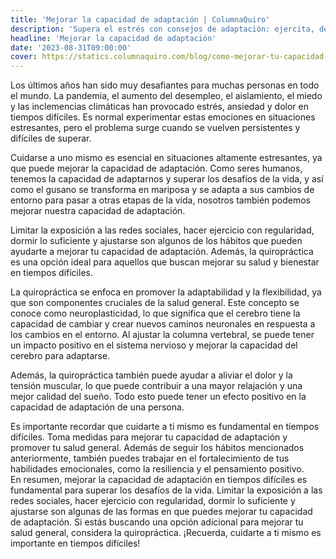 ```yaml
---
title: 'Mejorar la capacidad de adaptación | ColumnaQuiro'
description: 'Supera el estrés con consejos de adaptación: ejercita, descansa y considera la quiropráctica para el bienestar en tiempos desafiantes.'
headline: 'Mejorar la capacidad de adaptación'
date: '2023-08-31T09:00:00'
cover: https://statics.columnaquiro.com/blog/como-mejorar-tu-capacidad-de-adaptacion.webp
---
```


Los últimos años han sido muy desafiantes para muchas personas en todo el mundo. La pandemia, el aumento del desempleo, el aislamiento, el miedo y las inclemencias climáticas han provocado estrés, ansiedad y dolor en tiempos difíciles. Es normal experimentar estas emociones en situaciones estresantes, pero el problema surge cuando se vuelven persistentes y difíciles de superar.

Cuidarse a uno mismo es esencial en situaciones altamente estresantes, ya que puede mejorar la capacidad de adaptación. Como seres humanos, tenemos la capacidad de adaptarnos y superar los desafíos de la vida, y así como el gusano se transforma en mariposa y se adapta a sus cambios de entorno para pasar a otras etapas de la vida, nosotros también podemos mejorar nuestra capacidad de adaptación.

Limitar la exposición a las redes sociales, hacer ejercicio con regularidad, dormir lo suficiente y ajustarse son algunos de los hábitos que pueden ayudarte a mejorar tu capacidad de adaptación. Además, la quiropráctica es una opción ideal para aquellos que buscan mejorar su salud y bienestar en tiempos difíciles.

La quiropráctica se enfoca en promover la adaptabilidad y la flexibilidad, ya que son componentes cruciales de la salud general. Este concepto se conoce como neuroplasticidad, lo que significa que el cerebro tiene la capacidad de cambiar y crear nuevos caminos neuronales en respuesta a los cambios en el entorno. Al ajustar la columna vertebral, se puede tener un impacto positivo en el sistema nervioso y mejorar la capacidad del cerebro para adaptarse.

Además, la quiropráctica también puede ayudar a aliviar el dolor y la tensión muscular, lo que puede contribuir a una mayor relajación y una mejor calidad del sueño. Todo esto puede tener un efecto positivo en la capacidad de adaptación de una persona.

Es importante recordar que cuidarte a ti mismo es fundamental en tiempos difíciles. Toma medidas para mejorar tu capacidad de adaptación y promover tu salud general. Además de seguir los hábitos mencionados anteriormente, también puedes trabajar en el fortalecimiento de tus habilidades emocionales, como la resiliencia y el pensamiento positivo.  
En resumen, mejorar la capacidad de adaptación en tiempos difíciles es fundamental para superar los desafíos de la vida. Limitar la exposición a las redes sociales, hacer ejercicio con regularidad, dormir lo suficiente y ajustarse son algunas de las formas en que puedes mejorar tu capacidad de adaptación. Si estás buscando una opción adicional para mejorar tu salud general, considera la quiropráctica. ¡Recuerda, cuidarte a ti mismo es importante en tiempos difíciles!
